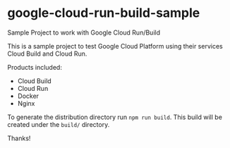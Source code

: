# google-cloud-run-build-sample
Sample Project to work with Google Cloud Run/Build

This is a sample project to test Google Cloud Platform using their services Cloud Build and Cloud Run.

Products included:
- Cloud Build
- Cloud Run
- Docker
- Nginx

To generate the distribution directory run `npm run build`. This build will be created under the `build/` directory.

Thanks!
